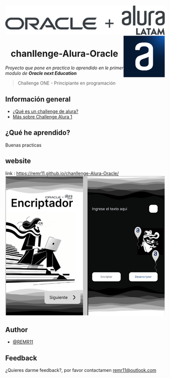 
<a href="https://www.aluracursos.com/"><img src="img/Logo-One.svg" width="600px"/>
<img src="img/alura-latam-oracle-logo.png" width="130px" align="right"></a>

 <h1 align="center">chanllenge-Alura-Oracle</h1>
 <p align=""><i>Proyecto que pone en practica lo aprendido en le primer modulo de <strong> Oracle next Education</strong></i></p>

>Challenge ONE - Principiante en programación


## Información general 
 - [¿Qué es un challenge de alura?](https://www.aluracursos.com/challenges?host=https://app.aluracursos.com)
 - [Más sobre Challenge Alura 1 ](https://www.aluracursos.com/challenges/oracle-one/sprint01-construye-un-encriptador-texto-con-javascript)

## ¿Qué he aprendido?

 Buenas practicas 
 ## website
link : https://remr11.github.io/chanllenge-Alura-Oracle/ 
<a href="https://remr11.github.io/chanllenge-Alura-Oracle/"><img src="img/pre-release-proyect.png"/><a>


## Author

- [@REMR11](https://github.com/REMR11)

## Feedback

¿Quieres darme feedback?, por favor contactamen remr11@outlook.com
